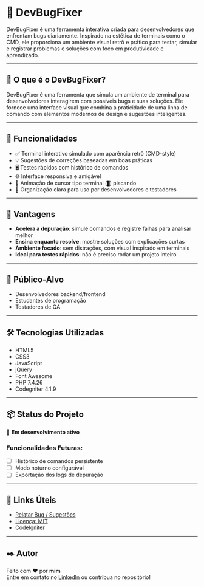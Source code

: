 # 🐛 DevBugFixer

DevBugFixer é uma ferramenta interativa criada para desenvolvedores que enfrentam bugs diariamente. Inspirado na estética de terminais como o CMD, ele proporciona um ambiente visual retrô e prático para testar, simular e registrar problemas e soluções com foco em produtividade e aprendizado.

---

## 🎯 O que é o DevBugFixer?

DevBugFixer é uma ferramenta que simula um ambiente de terminal para desenvolvedores interagirem com possíveis bugs e suas soluções. Ele fornece uma interface visual que combina a praticidade de uma linha de comando com elementos modernos de design e sugestões inteligentes.

---

## 🔧 Funcionalidades

- ✅ Terminal interativo simulado com aparência retrô (CMD-style)
- 💡 Sugestões de correções baseadas em boas práticas
- 🖥️ Testes rápidos com histórico de comandos
- 🌐 Interface responsiva e amigável
- 📜 Animação de cursor tipo terminal (`█`) piscando
- 👥 Organização clara para uso por desenvolvedores e testadores

---

## 🚀 Vantagens

- **Acelera a depuração**: simule comandos e registre falhas para analisar melhor
- **Ensina enquanto resolve**: mostre soluções com explicações curtas
- **Ambiente focado**: sem distrações, com visual inspirado em terminais
- **Ideal para testes rápidos**: não é preciso rodar um projeto inteiro

---

## 👥 Público-Alvo

- Desenvolvedores backend/frontend
- Estudantes de programação
- Testadores de QA

---

## 🛠️ Tecnologias Utilizadas

- HTML5
- CSS3
- JavaScript
- jQuery
- Font Awesome
- PHP 7.4.26
- Codegniter 4.1.9

---

## 📦 Status do Projeto

🚧 **Em desenvolvimento ativo**

### Funcionalidades Futuras:
- [ ] Histórico de comandos persistente
- [ ] Modo noturno configurável
- [ ] Exportação dos logs de depuração

---

## 📎 Links Úteis

- [Relatar Bug / Sugestões](https://github.com/WillToshio/DevBugFixer/issues)
- [Licença: MIT](https://mit-license.org/)
- [CodeIgniter](https://www.codeigniter.com/)

---

## ✒️ Autor

Feito com ❤️ por **mim**  
Entre em contato no [LinkedIn](https://www.linkedin.com/in/williantoshiocorr%C3%AAa/) ou contribua no repositório!
